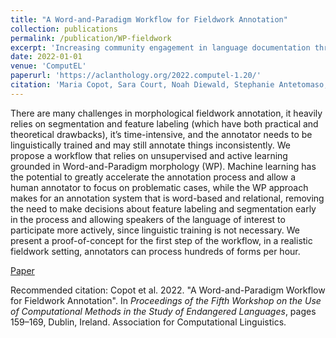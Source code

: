 ```yaml
---
title: "A Word-and-Paradigm Workflow for Fieldwork Annotation"
collection: publications
permalink: /publication/WP-fieldwork
excerpt: 'Increasing community engagement in language documentation through a more intuitive annotation procedure combined with active learning.'
date: 2022-01-01
venue: 'ComputEL'
paperurl: 'https://aclanthology.org/2022.computel-1.20/'
citation: 'Maria Copot, Sara Court, Noah Diewald, Stephanie Antetomaso, and Micha Elsner. 2022. A Word-and-Paradigm Workflow for Fieldwork Annotation. In <i>Proceedings of the Fifth Workshop on the Use of Computational Methods in the Study of Endangered Languages</i>, pages 159–169, Dublin, Ireland. Association for Computational Linguistics.'
---
```

There are many challenges in morphological fieldwork annotation, it heavily relies on segmentation and feature labeling (which have both practical and theoretical drawbacks), it’s time-intensive, and the annotator needs to be linguistically trained and may still annotate things inconsistently. We propose a workflow that relies on unsupervised and active learning grounded in Word-and-Paradigm morphology (WP). Machine learning has the potential to greatly accelerate the annotation process and allow a human annotator to focus on problematic cases, while the WP approach makes for an annotation system that is word-based and relational, removing the need to make decisions about feature labeling and segmentation early in the process and allowing speakers of the language of interest to participate more actively, since linguistic training is not necessary. We present a proof-of-concept for the first step of the workflow, in a realistic fieldwork setting, annotators can process hundreds of forms per hour.

[Paper](https://aclanthology.org/2022.computel-1.20/)

Recommended citation: Copot et al. 2022. "A Word-and-Paradigm Workflow for Fieldwork Annotation". In <i>Proceedings of the Fifth Workshop on the Use of Computational Methods in the Study of Endangered Languages</i>, pages 159–169, Dublin, Ireland. Association for Computational Linguistics.